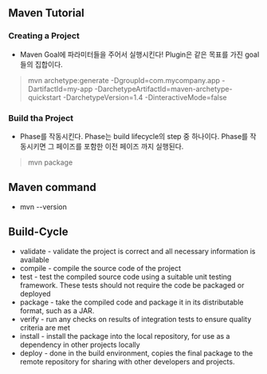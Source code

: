 ## Maven Tutorial
### Creating a Project
- Maven Goal에 파라미터들을 주어서 실행시킨다! Plugin은 같은 목표를 가진 goal들의 집합이다. 
> mvn archetype:generate -DgroupId=com.mycompany.app -DartifactId=my-app -DarchetypeArtifactId=maven-archetype-quickstart -DarchetypeVersion=1.4 -DinteractiveMode=false
### Build tha Project
- Phase를 작동시킨다. Phase는 build lifecycle의 step 중 하나이다. Phase를 작동시키면 그 페이즈를 포함한 이전 페이즈 까지 실행된다.
> mvn package
## Maven command
- mvn --version


## Build-Cycle
- validate - validate the project is correct and all necessary information is available
- compile - compile the source code of the project
- test - test the compiled source code using a suitable unit testing framework. These tests should not require the code be packaged or deployed
- package - take the compiled code and package it in its distributable format, such as a JAR.
- verify - run any checks on results of integration tests to ensure quality criteria are met
- install - install the package into the local repository, for use as a dependency in other projects locally
- deploy - done in the build environment, copies the final package to the remote repository for sharing with other developers and projects.
